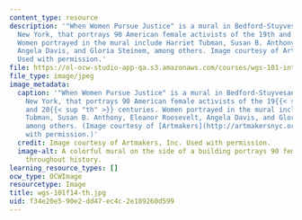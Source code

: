 ```yaml
---
content_type: resource
description: '"When Women Pursue Justice" is a mural in Bedford-Stuyvesant, Brooklyn,
  New York, that portrays 90 American female activists of the 19th and 20th centuries.
  Women portrayed in the mural include Harriet Tubman, Susan B. Anthony, Eleanor Roosevelt,
  Angela Davis, and Gloria Steinem, among others. Image courtesy of Artmakers, Inc.
  Used with permission.'
file: https://ol-ocw-studio-app-qa.s3.amazonaws.com/courses/wgs-101-introduction-to-womens-and-gender-studies-fall-2014/f34e20e590e2dd47ec4c2e189260d599_wgs-101f14-th.jpg
file_type: image/jpeg
image_metadata:
  caption: '"When Women Pursue Justice" is a mural in Bedford-Stuyvesant, Brooklyn,
    New York, that portrays 90 American female activists of the 19{{< sup "th" >}}
    and 20{{< sup "th" >}} centuries. Women portrayed in the mural include Harriet
    Tubman, Susan B. Anthony, Eleanor Roosevelt, Angela Davis, and Gloria Steinem,
    among others. (Image courtesy of [Artmakers](http://artmakersnyc.org/), Inc. Used
    with permission.)'
  credit: Image courtesy of Artmakers, Inc. Used with permission.
  image-alt: A colorful mural on the side of a building portrays 90 female activists
    throughout history.
learning_resource_types: []
ocw_type: OCWImage
resourcetype: Image
title: wgs-101f14-th.jpg
uid: f34e20e5-90e2-dd47-ec4c-2e189260d599
---
```

